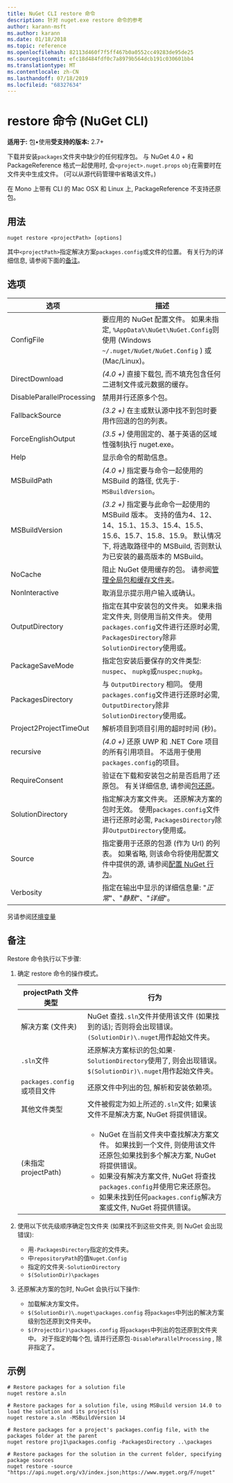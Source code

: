 ```yaml
---
title: NuGet CLI restore 命令
description: 针对 nuget.exe restore 命令的参考
author: karann-msft
ms.author: karann
ms.date: 01/18/2018
ms.topic: reference
ms.openlocfilehash: 82113d460f7f5ff467b0a0552cc49283de95de25
ms.sourcegitcommit: efc18d484fdf0c7a8979b564dcb191c030601bb4
ms.translationtype: MT
ms.contentlocale: zh-CN
ms.lasthandoff: 07/18/2019
ms.locfileid: "68327634"
---
```

# <a name="restore-command-nuget-cli"></a>restore 命令 (NuGet CLI)

**适用于:** 包&bullet;使用**受支持的版本:** 2.7+

下载并安装`packages`文件夹中缺少的任何程序包。 与 NuGet 4.0 + 和 PackageReference 格式一起使用时, 会`<project>.nuget.props` `obj`在需要时在文件夹中生成文件。 (可以从源代码管理中省略该文件。)

在 Mono 上带有 CLI 的 Mac OSX 和 Linux 上, PackageReference 不支持还原包。

## <a name="usage"></a>用法

```cli
nuget restore <projectPath> [options]
```

其中`<projectPath>`指定解决方案`packages.config`或文件的位置。 有关行为的详细信息, 请参阅下面的[备注](#remarks)。

## <a name="options"></a>选项

| 选项 | 描述 |
| --- | --- |
| ConfigFile | 要应用的 NuGet 配置文件。 如果未指定, `%AppData%\NuGet\NuGet.Config`则使用 (Windows `~/.nuget/NuGet/NuGet.Config` ) 或 (Mac/Linux)。|
| DirectDownload | *(4.0 +)* 直接下载包, 而不填充包含任何二进制文件或元数据的缓存。 |
| DisableParallelProcessing | 禁用并行还原多个包。 |
| FallbackSource | *(3.2 +)* 在主或默认源中找不到包时要用作回退的包的列表。 |
| ForceEnglishOutput | *(3.5 +)* 使用固定的、基于英语的区域性强制执行 nuget.exe。 |
| Help | 显示命令的帮助信息。 |
| MSBuildPath | *(4.0 +)* 指定要与命令一起使用的 MSBuild 的路径, 优先于`-MSBuildVersion`。 |
| MSBuildVersion | *(3.2 +)* 指定要与此命令一起使用的 MSBuild 版本。 支持的值为4、12、14、15.1、15.3、15.4、15.5、15.6、15.7、15.8、15.9。 默认情况下, 将选取路径中的 MSBuild, 否则默认为已安装的最高版本的 MSBuild。 |
| NoCache | 阻止 NuGet 使用缓存的包。 请参阅[管理全局包和缓存文件夹](../../consume-packages/managing-the-global-packages-and-cache-folders.md)。 |
| NonInteractive | 取消显示提示用户输入或确认。 |
| OutputDirectory | 指定在其中安装包的文件夹。 如果未指定文件夹, 则使用当前文件夹。 使用`packages.config`文件进行还原时必需, `PackagesDirectory`除非`SolutionDirectory`使用或。|
| PackageSaveMode | 指定包安装后要保存的文件类型: `nuspec`、 `nupkg`或`nuspec;nupkg`。 |
| PackagesDirectory | 与 `OutputDirectory` 相同。 使用`packages.config`文件进行还原时必需, `OutputDirectory`除非`SolutionDirectory`使用或。 |
| Project2ProjectTimeOut | 解析项目到项目引用的超时时间 (秒)。 |
| recursive | *(4.0 +)* 还原 UWP 和 .NET Core 项目的所有引用项目。 不适用于使用`packages.config`的项目。 |
| RequireConsent | 验证在下载和安装包之前是否启用了还原包。 有关详细信息, 请参阅[包还原](../../consume-packages/package-restore.md)。 |
| SolutionDirectory | 指定解决方案文件夹。 还原解决方案的包时无效。 使用`packages.config`文件进行还原时必需, `PackagesDirectory`除非`OutputDirectory`使用或。 |
| Source | 指定要用于还原的包源 (作为 Url) 的列表。 如果省略, 则该命令将使用配置文件中提供的源, 请参阅[配置 NuGet 行为](../../consume-packages/configuring-nuget-behavior.md)。 |
| Verbosity | 指定在输出中显示的详细信息量: "*正常*"、"*静默*"、"*详细*"。 |

另请参阅[环境变量](cli-ref-environment-variables.md)

## <a name="remarks"></a>备注

Restore 命令执行以下步骤:

1. 确定 restore 命令的操作模式。

   | projectPath 文件类型 | 行为 |
   | --- | --- |
   | 解决方案 (文件夹) | NuGet 查找`.sln`文件并使用该文件 (如果找到的话); 否则将会出现错误。 `(SolutionDir)\.nuget`用作起始文件夹。 |
   | `.sln`文件 | 还原解决方案标识的包;如果`-SolutionDirectory`使用了, 则会出现错误。 `$(SolutionDir)\.nuget`用作起始文件夹。 |
   | `packages.config`或项目文件 | 还原文件中列出的包, 解析和安装依赖项。 |
   | 其他文件类型 | 文件被假定为如上所述的`.sln`文件; 如果该文件不是解决方案, NuGet 将提供错误。 |
   | (未指定 projectPath) | <ul><li>NuGet 在当前文件夹中查找解决方案文件。 如果找到一个文件, 则使用该文件还原包;如果找到多个解决方案, NuGet 将提供错误。</li><li>如果没有解决方案文件, NuGet 将查找`packages.config`并使用它来还原包。</li><li>如果未找到任何`packages.config`解决方案或文件, NuGet 将提供错误。</ul> |

2. 使用以下优先级顺序确定包文件夹 (如果找不到这些文件夹, 则 NuGet 会出现错误):

    - 用`-PackagesDirectory`指定的文件夹。
    - 中`repositoryPath`的值`Nuget.Config`
    - 指定的文件夹`-SolutionDirectory`
    - `$(SolutionDir)\packages`

3. 还原解决方案的包时, NuGet 会执行以下操作:
    - 加载解决方案文件。
    - `$(SolutionDir)\.nuget\packages.config` 将`packages`中列出的解决方案级别包还原到文件夹中。
    - `$(ProjectDir)\packages.config` 将`packages`中列出的包还原到文件夹中。 对于指定的每个包, 请并行还原包`-DisableParallelProcessing` , 除非指定了。

## <a name="examples"></a>示例

```cli
# Restore packages for a solution file
nuget restore a.sln

# Restore packages for a solution file, using MSBuild version 14.0 to load the solution and its project(s)
nuget restore a.sln -MSBuildVersion 14

# Restore packages for a project's packages.config file, with the packages folder at the parent
nuget restore proj1\packages.config -PackagesDirectory ..\packages

# Restore packages for the solution in the current folder, specifying package sources
nuget restore -source "https://api.nuget.org/v3/index.json;https://www.myget.org/F/nuget"
```

